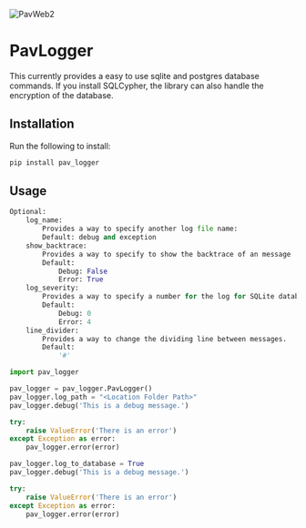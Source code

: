 ![PavWeb2](https://user-images.githubusercontent.com/51343959/58841379-986b4180-8637-11e9-9dd2-219979601ac8.PNG)

# PavLogger

This currently provides a easy to use sqlite and postgres database commands.  If you install SQLCypher, the library can also handle the encryption of the database.

## Installation 
Run the following to install:

```python
pip install pav_logger
```

## Usage


```python
Optional:
    log_name:
        Provides a way to specify another log file name:
        Default: debug and exception
    show_backtrace:
        Provides a way to specify to show the backtrace of an message
        Default:
            Debug: False
            Error: True
    log_severity:
        Provides a way to specify a number for the log for SQLite database
        Default:
            Debug: 0
            Error: 4
    line_divider:
        Provides a way to change the dividing line between messages.
        Default:
            '#'

import pav_logger

pav_logger = pav_logger.PavLogger()
pav_logger.log_path = "<Location Folder Path>"
pav_logger.debug('This is a debug message.')

try:
    raise ValueError('There is an error')
except Exception as error:
    pav_logger.error(error)

pav_logger.log_to_database = True
pav_logger.debug('This is a debug message.')

try:
    raise ValueError('There is an error')
except Exception as error:
    pav_logger.error(error)
            
```